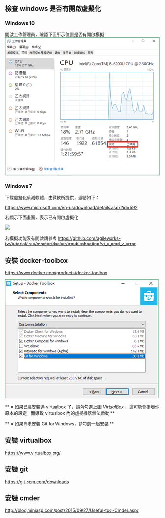 
## 檢查 windows 是否有開啟虛擬化

### Windows 10

開啟工作管理員，確認下圖所示位置是否有開啟模擬
![](assets/install-6f463.png)

### Windows 7

下載虛擬化偵測軟體，由微軟所提供，連結如下：

https://www.microsoft.com/en-us/download/details.aspx?id=592

若顯示下面畫面，表示已有開啟虛擬化

![](assets/week1-29389.png)

若模擬功能沒有開啟請參考 https://github.com/agileworks-tw/tutorial/tree/master/docker/troubleshooting/vt_x_amd_v_error



## 安裝 docker-toolbox

https://www.docker.com/products/docker-toolbox

![](assets/week1-installDockerToolbox.png)

** ※ 如果已經安裝過 virtualbox 了，請勿勾選上圖 *VirtualBox* ，這可能會損壞你原本的設定，而導致 virtualbox 內的虛擬機器無法啟動 **

** ※ 如果尚未安裝 Git for Windows，請勾選一起安裝 **

## 安裝 virtualbox

https://www.virtualbox.org/

## 安裝 git

https://git-scm.com/downloads

## 安裝 cmder

http://blog.miniasp.com/post/2015/09/27/Useful-tool-Cmder.aspx
